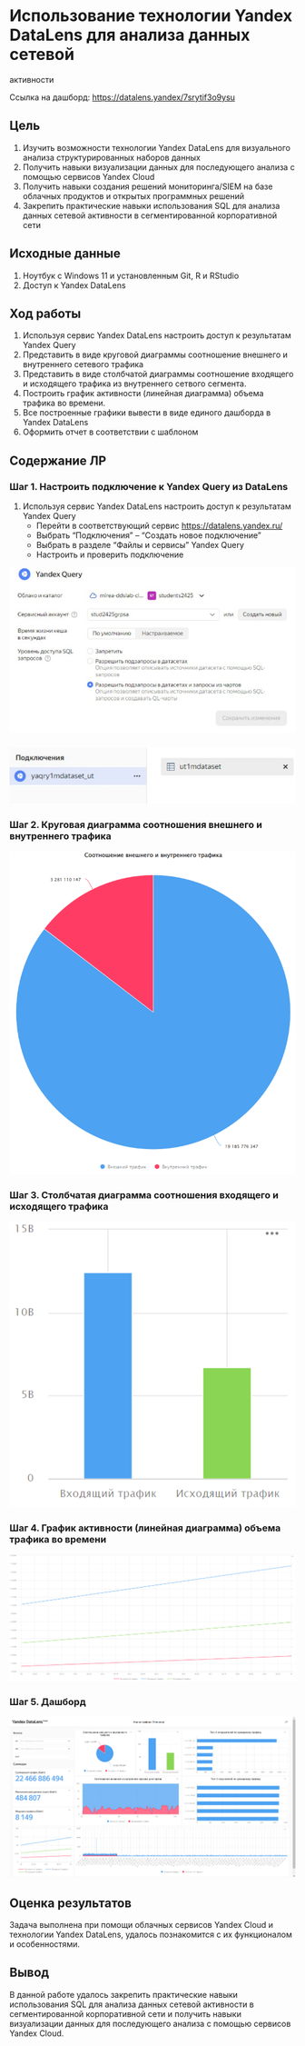 # Использование технологии Yandex DataLens для анализа данных сетевой
активности


Ссылка на дашборд: https://datalens.yandex/7srytif3o9ysu

## Цель

1.  Изучить возможности технологии Yandex DataLens для визуального
    анализа структурированных наборов данных
2.  Получить навыки визуализации данных для последующего анализа с
    помощью сервисов Yandex Cloud
3.  Получить навыки создания решений мониторинга/SIEM на базе облачных
    продуктов и открытых программных решений
4.  Закрепить практические навыки использования SQL для анализа данных
    сетевой активности в сегментированной корпоративной сети

## ️Исходные данные

1.  Ноутбук c Windows 11 и установленным Git, R и RStudio
2.  Доступ к Yandex DataLens

## ️Ход работы

1.  Используя сервис Yandex DataLens настроить доступ к результатам
    Yandex Query
2.  Представить в виде круговой диаграммы соотношение внешнего и
    внутреннего сетевого трафика
3.  Представить в виде столбчатой диаграммы соотношение входящего и
    исходящего трафика из внутреннего сетвого сегмента.
4.  Построить график активности (линейная диаграмма) объема трафика во
    времени.
5.  Все построенные графики вывести в виде единого дашборда в Yandex
    DataLens
6.  Оформить отчет в соответствии с шаблоном

## Содержание ЛР

### Шаг 1. Настроить подключение к Yandex Query из DataLens

1.  Используя сервис Yandex DataLens настроить доступ к результатам
    Yandex Query
    -   Перейти в соответствующий сервис https://datalens.yandex.ru/
    -   Выбрать “Подключения” – “Создать новое подключение”
    -   Выбрать в разделе “Файлы и сервисы” Yandex Query
    -   Настроить и проверить подключение

![](images/clipboard-1119518716.png)

### ![](images/clipboard-2034537418.png)

### Шаг 2. Круговая диаграмма соотношения внешнего и внутреннего трафика

![](images/clipboard-2160329407.png)

### Шаг 3. Столбчатая диаграмма соотношения входящего и исходящего трафика

![](images/clipboard-2114800914.png)

### Шаг 4. График активности (линейная диаграмма) объема трафика во времени

![](images/clipboard-3830450817.png)

### Шаг 5. Дашборд

![](images/clipboard-3886844670.png)

## Оценка результатов

Задача выполнена при помощи облачных сервисов Yandex Cloud и технологии
Yandex DataLens, удалось познакомится с их функционалом и особенностями.

## Вывод

В данной работе удалось закрепить практические навыки использования SQL
для анализа данных сетевой активности в сегментированной корпоративной
сети и получить навыки визуализации данных для последующего анализа с
помощью сервисов Yandex Cloud.

